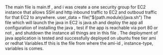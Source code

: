 The main file is main.tf , and i was create a one security group for EC2 instance that allows SSH and http inbound traffic to EC2 and outboud traffic for that EC2 to anywhere.
user_data = file("${path.module}/java.sh") The file which will launch the java in EC2 is java.sh and deploy the app all configuration of installing the java , test if the app is reachable via port 80 or not , and shutdown the instance all things are in this file . The deployment of java application is tested and successfully deployed on ubuntu free tier ami or redhat 
Variables.tf this is the file from where the ami-id , instance-type, variables is comes.
